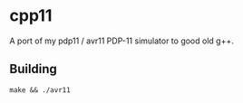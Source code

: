 cpp11
=====

A port of my pdp11 / avr11 PDP-11 simulator to good old g++.

Building
--------

    make && ./avr11
